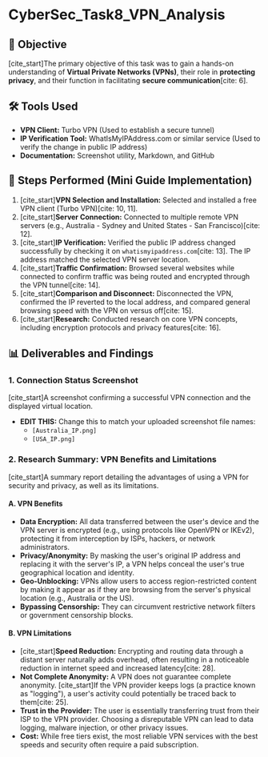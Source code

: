 # CyberSec_Task8_VPN_Analysis

## 🎯 Objective
[cite_start]The primary objective of this task was to gain a hands-on understanding of **Virtual Private Networks (VPNs)**, their role in **protecting privacy**, and their function in facilitating **secure communication**[cite: 6].

## 🛠️ Tools Used
* **VPN Client:** Turbo VPN (Used to establish a secure tunnel)
* **IP Verification Tool:** WhatIsMyIPAddress.com or similar service (Used to verify the change in public IP address)
* **Documentation:** Screenshot utility, Markdown, and GitHub

## 📝 Steps Performed (Mini Guide Implementation)

1.  [cite_start]**VPN Selection and Installation:** Selected and installed a free VPN client (Turbo VPN)[cite: 10, 11].
2.  [cite_start]**Server Connection:** Connected to multiple remote VPN servers (e.g., Australia - Sydney and United States - San Francisco)[cite: 12].
3.  [cite_start]**IP Verification:** Verified the public IP address changed successfully by checking it on `whatismyipaddress.com`[cite: 13]. The IP address matched the selected VPN server location.
4.  [cite_start]**Traffic Confirmation:** Browsed several websites while connected to confirm traffic was being routed and encrypted through the VPN tunnel[cite: 14].
5.  [cite_start]**Comparison and Disconnect:** Disconnected the VPN, confirmed the IP reverted to the local address, and compared general browsing speed with the VPN on versus off[cite: 15].
6.  [cite_start]**Research:** Conducted research on core VPN concepts, including encryption protocols and privacy features[cite: 16].

## 📊 Deliverables and Findings

### 1. Connection Status Screenshot
[cite_start]A screenshot confirming a successful VPN connection and the displayed virtual location.

* **EDIT THIS:** Change this to match your uploaded screenshot file names:
    * `[Australia_IP.png]`
    * `[USA_IP.png]`

### 2. Research Summary: VPN Benefits and Limitations
[cite_start]A summary report detailing the advantages of using a VPN for security and privacy, as well as its limitations.

#### **A. VPN Benefits**
* **Data Encryption:** All data transferred between the user's device and the VPN server is encrypted (e.g., using protocols like OpenVPN or IKEv2), protecting it from interception by ISPs, hackers, or network administrators.
* **Privacy/Anonymity:** By masking the user's original IP address and replacing it with the server's IP, a VPN helps conceal the user's true geographical location and identity.
* **Geo-Unblocking:** VPNs allow users to access region-restricted content by making it appear as if they are browsing from the server's physical location (e.g., Australia or the US).
* **Bypassing Censorship:** They can circumvent restrictive network filters or government censorship blocks.

#### **B. VPN Limitations**
* [cite_start]**Speed Reduction:** Encrypting and routing data through a distant server naturally adds overhead, often resulting in a noticeable reduction in internet speed and increased latency[cite: 28].
* **Not Complete Anonymity:** A VPN does not guarantee complete anonymity. [cite_start]If the VPN provider keeps logs (a practice known as "logging"), a user's activity could potentially be traced back to them[cite: 25].
* **Trust in the Provider:** The user is essentially transferring trust from their ISP to the VPN provider. Choosing a disreputable VPN can lead to data logging, malware injection, or other privacy issues.
* **Cost:** While free tiers exist, the most reliable VPN services with the best speeds and security often require a paid subscription.
